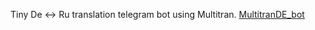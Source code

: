Tiny De <-> Ru translation telegram bot using Multitran.
[MultitranDE_bot](http://t.me/MultitranDE_bot)
